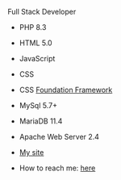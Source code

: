Full Stack Developer
- PHP 8.3
- HTML 5.0
- JavaScript
- CSS
- CSS [Foundation Framework](https://get.foundation/)
- MySql 5.7+
- MariaDB 11.4
- Apache Web Server 2.4
  

- [My site](https://jessdigisys.com)
- How to reach me: [here](mailto:phpdeveloper@jessdigisys.com)


<!---
PHPDev7313/PHPDev7313 is a ✨ special ✨ repository because its `README.md` (this file) appears on your GitHub profile.
You can click the Preview link to take a look at your changes.
--->
